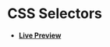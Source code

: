 # CSS Selectors

- [**Live Preview**](https://tahmid-sarker.github.io/Web-Starter-Kit/CSS/CSS%20Selectors/index.html)